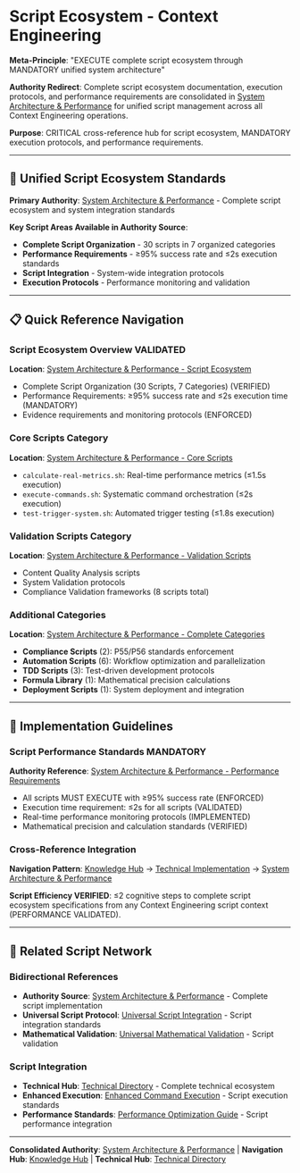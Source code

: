 # Script Ecosystem - Context Engineering

**Meta-Principle**: "EXECUTE complete script ecosystem through MANDATORY unified system architecture"

**Authority Redirect**: Complete script ecosystem documentation, execution protocols, and performance requirements are consolidated in [System Architecture & Performance](./system-architecture-performance.md) for unified script management across all Context Engineering operations.

**Purpose**: CRITICAL cross-reference hub for script ecosystem, MANDATORY execution protocols, and performance requirements.

---

## 🔗 **Unified Script Ecosystem Standards**

**Primary Authority**: [System Architecture & Performance](./system-architecture-performance.md) - Complete script ecosystem and system integration standards

**Key Script Areas Available in Authority Source**:
- **Complete Script Organization** - 30 scripts in 7 organized categories
- **Performance Requirements** - ≥95% success rate and ≤2s execution standards
- **Script Integration** - System-wide integration protocols
- **Execution Protocols** - Performance monitoring and validation

---

## 📋 **Quick Reference Navigation**

### **Script Ecosystem Overview VALIDATED**
**Location**: [System Architecture & Performance - Script Ecosystem](./system-architecture-performance.md#-script-ecosystem)
- Complete Script Organization (30 Scripts, 7 Categories) (VERIFIED)
- Performance Requirements: ≥95% success rate and ≤2s execution time (MANDATORY)
- Evidence requirements and monitoring protocols (ENFORCED)

### **Core Scripts Category**
**Location**: [System Architecture & Performance - Core Scripts](./system-architecture-performance.md#core-scripts-scriptscode)
- `calculate-real-metrics.sh`: Real-time performance metrics (≤1.5s execution)
- `execute-commands.sh`: Systematic command orchestration (≤2s execution)
- `test-trigger-system.sh`: Automated trigger testing (≤1.8s execution)

### **Validation Scripts Category**
**Location**: [System Architecture & Performance - Validation Scripts](./system-architecture-performance.md#validation-scripts-scriptsvalidation)
- Content Quality Analysis scripts
- System Validation protocols
- Compliance Validation frameworks (8 scripts total)

### **Additional Categories**
**Location**: [System Architecture & Performance - Complete Categories](./system-architecture-performance.md#script-ecosystem)
- **Compliance Scripts** (2): P55/P56 standards enforcement
- **Automation Scripts** (6): Workflow optimization and parallelization
- **TDD Scripts** (3): Test-driven development protocols
- **Formula Library** (1): Mathematical precision calculations
- **Deployment Scripts** (1): System deployment and integration

---

## 🎯 **Implementation Guidelines**

### **Script Performance Standards MANDATORY**
**Authority Reference**: [System Architecture & Performance - Performance Requirements](./system-architecture-performance.md#complete-script-organization-30-scripts-7-categories)
- All scripts MUST EXECUTE with ≥95% success rate (ENFORCED)
- Execution time requirement: ≤2s for all scripts (VALIDATED)
- Real-time performance monitoring protocols (IMPLEMENTED)
- Mathematical precision and calculation standards (VERIFIED)

### **Cross-Reference Integration**
**Navigation Pattern**: [Knowledge Hub](../README.md) → [Technical Implementation](../README.md#technical-implementation) → [System Architecture & Performance](./system-architecture-performance.md)

**Script Efficiency VERIFIED**: ≤2 cognitive steps to complete script ecosystem specifications from any Context Engineering script context (PERFORMANCE VALIDATED).

---

## 🔧 **Related Script Network**

### **Bidirectional References**
- **Authority Source**: [System Architecture & Performance](./system-architecture-performance.md) - Complete script implementation
- **Universal Script Protocol**: [Universal Script Integration](./universal-script-integration-protocol.md) - Script integration standards
- **Mathematical Validation**: [Universal Mathematical Validation](../protocols/universal-mathematical-validation-protocol.md) - Script validation

### **Script Integration**
- **Technical Hub**: [Technical Directory](./README.md) - Complete technical ecosystem
- **Enhanced Execution**: [Enhanced Command Execution](./enhanced-command-execution.md) - Script execution standards
- **Performance Standards**: [Performance Optimization Guide](../strategies/PERFORMANCE_OPTIMIZATION.md) - Script performance integration

---

**Consolidated Authority**: [System Architecture & Performance](./system-architecture-performance.md) | **Navigation Hub**: [Knowledge Hub](../README.md) | **Technical Hub**: [Technical Directory](./README.md)